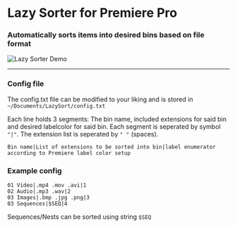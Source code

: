 # Lazy Sorter for Premiere Pro
### Automatically sorts items into desired bins based on file format

![Lazy Sorter Demo](https://i.imgur.com/50DcsYz.gif)



---

### Config file

The config.txt file can be modified to your liking and is stored in `~/Documents/LazySort/config.txt`

Each line holds 3 segments: The bin name, included extensions for said bin and desired labelcolor for said bin. Each segment is seperated by symbol `"|"`. The extension list is seperated by `" "` (spaces).

`Bin name|List of extensions to be sorted into bin|label enumerator according to Premiere label color setup`

### Example config

```
01 Video|.mp4 .mov .avi|1
02 Audio|.mp3 .wav|2
03 Images|.bmp .jpg .png|3
03 Sequences|$SEQ|4
```
Sequences/Nests can be sorted using string `$SEQ`
